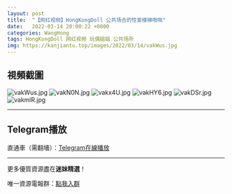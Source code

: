```yaml
---
layout: post
title:  "【网红视频】HongKongDoll 公共场合的性爱楼梯啪啪"
date:   2022-03-14 20:00:22 +0800
categories: WangHong
tags: HongKongDoll 网红视频 玩偶姐姐 公共场所
img: https://kanjiantu.top/images/2022/03/14/vakWus.jpg
---
```



## 視頻截圖

![vakWus.jpg](https://kanjiantu.top/images/2022/03/14/vakWus.jpg)
![vakN0N.jpg](https://kanjiantu.top/images/2022/03/14/vakN0N.jpg)
![vakx4U.jpg](https://kanjiantu.top/images/2022/03/14/vakx4U.jpg)
![vakHY6.jpg](https://kanjiantu.top/images/2022/03/14/vakHY6.jpg)
![vakDSr.jpg](https://kanjiantu.top/images/2022/03/14/vakDSr.jpg)
![vakmlR.jpg](https://kanjiantu.top/images/2022/03/14/vakmlR.jpg)

* * *
## Telegram播放

直通車（需翻墻）：[Telegram在線播放](https://t.me/mimeijingxuan/37)

* * *
更多優質資源盡在**迷妹精選**！

唯一資源電報群：[點我入群](https://t.me/mimeijingxuan)



